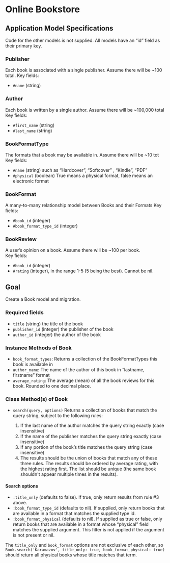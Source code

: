 # Online Bookstore

## Application Model Specifications

Code for the other models is not supplied.  All models have an “id” field as their primary key.  

### Publisher

Each book is associated with a single publisher.  Assume there will be ~100 total.
Key fields:

* `#name` (string)

### Author

Each book is written by a single author.   Assume there will be ~100,000 total
Key fields:

* `#first_name` (string)
* `#last_name` (string)

### BookFormatType

The formats that a book may be available in.  Assume there will be ~10 tot
Key fields:

* `#name` (string)  such as “Hardcover”, “Softcover” , “Kindle”, “PDF”
* `#physical` (boolean)   True means a physical format, false means an electronic format

### BookFormat

A many-to-many relationship model between Books and their Formats
Key fields:

* `#book_id` (integer)
* `#book_format_type_id` (integer)

### BookReview

A user’s opinion on a book.  Assume there will be ~100 per book.  
Key fields:

* `#book_id` (integer)
* `#rating` (integer), in the range 1-5 (5 being the best).  Cannot be nil.  

## Goal
Create a Book model and migration.

### Required fields

* `title` (string) the title of the book
* `publisher_id` (integer) the publisher of the book
* `author_id` (integer) the author of the book

### Instance Methods of Book

* `book_format_types`:  Returns a collection of the BookFormatTypes this book is available in
* `author_name`:  The name of the author of this book in “lastname, firstname” format
* `average_rating`:  The average (mean) of all the book reviews for this book.  Rounded to one decimal place.  

### Class Method(s) of Book

* `search(query, options)`
  Returns a collection of books that match the query string, subject to the following rules:

   1. If the last name of the author matches the query string exactly (case insensitive)
   2. If the name of the publisher matches the query string exactly (case insensitive)
   3. If any portion of the book’s title matches the query string (case insensitive)
   4. The results should be the union of books that match any of these three rules.  The results should be ordered by average rating, with the highest rating first.  The list should be unique (the same book shouldn't appear multiple times in the results).

#### Search options 

* `:title_only` (defaults to false).  If true, only return results from rule #3 above.
* `:book_format_type_id` (defaults to nil).  If supplied, only return books that are available in a format that matches the supplied type id.
* `:book_format_physical` (defaults to nil).   If supplied as true or false, only return books that are available in a format whose “physical” field matches the supplied argument.  This filter is not applied if the argument is not present or nil.

The `title_only` and `book_format` options are not exclusive of each other, so
`Book.search('Karamazov', title_only: true, book_format_physical: true)` should return all physical books whose title matches that term.